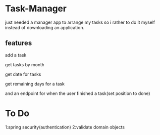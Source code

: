 # Task-Manager
just needed a manager app to arrange my tasks
so i rather to do it myself instead of downloading an application.

## features

add a task

get tasks by month

get date for tasks

get remaining days for a task

and an endpoint for when the user finished a task(set position to done)

# To Do
1:spring security(authentication)
2:validate domain objects 
